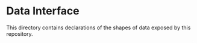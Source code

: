 # Data Interface

This directory contains declarations of the shapes of data exposed by this repository.
